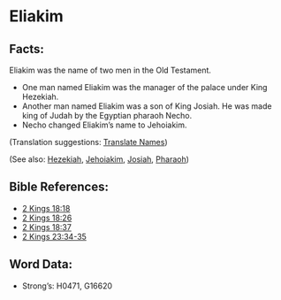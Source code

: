 # Eliakim

## Facts:

Eliakim was the name of two men in the Old Testament.

* One man named Eliakim was the manager of the palace under King Hezekiah.
* Another man named Eliakim was a son of King Josiah. He was made king of Judah by the Egyptian pharaoh Necho.
* Necho changed Eliakim’s name to Jehoiakim.

(Translation suggestions: [Translate Names](rc://en/ta/man/translate/translate-names))

(See also: [Hezekiah](../names/hezekiah.md), [Jehoiakim](../names/jehoiakim.md), [Josiah](../names/josiah.md), [Pharaoh](../names/pharaoh.md))

## Bible References:

* [2 Kings 18:18](rc://en/tn/help/2ki/18/18)
* [2 Kings 18:26](rc://en/tn/help/2ki/18/26)
* [2 Kings 18:37](rc://en/tn/help/2ki/18/37)
* [2 Kings 23:34-35](rc://en/tn/help/2ki/23/34)

## Word Data:

* Strong’s: H0471, G16620
